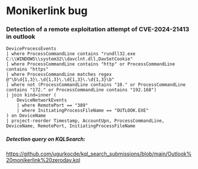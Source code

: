 # Monikerlink bug
### Detection of a remote exploitation attempt of CVE-2024-21413 in outlook
```
DeviceProcessEvents
| where ProcessCommandLine contains "rundll32.exe C:\\WINDOWS\\system32\\davclnt.dll,DavSetCookie"
| where ProcessCommandLine contains "http" or ProcessCommandLine contains "https"
| where ProcessCommandLine matches regex @"\b\d{1,3}\.\d{1,3}\.\d{1,3}\.\d{1,3}\b"
| where not (ProcessCommandLine contains "10." or ProcessCommandLine contains "172." or ProcessCommandLine contains "192.168")
| join kind=inner (
    DeviceNetworkEvents
    | where RemotePort == "389"
    | where InitiatingProcessFileName == "OUTLOOK.EXE"
) on DeviceName
| project-reorder Timestamp, AccountUpn, ProcessCommandLine, DeviceName, RemotePort, InitiatingProcessFileName
```

##### Detection query on KQLSearch: 
https://github.com/ugurkocde/kql_search_submissions/blob/main/Outlook%20monikerlink%20zeroday.kql
